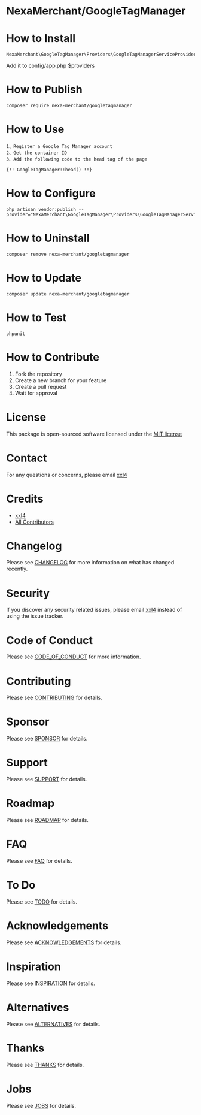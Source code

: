 # NexaMerchant/GoogleTagManager

# How to Install


```
NexaMerchant\GoogleTagManager\Providers\GoogleTagManagerServiceProvider::class,
```
Add it to config/app.php $providers

# How to Publish

```
composer require nexa-merchant/googletagmanager
```

# How to Use

```
1、Register a Google Tag Manager account
2、Get the container ID
3、Add the following code to the head tag of the page

{!! GoogleTagManager::head() !!}
```

# How to Configure

```
php artisan vendor:publish --provider="NexaMerchant\GoogleTagManager\Providers\GoogleTagManagerServiceProvider"
```

# How to Uninstall

```
composer remove nexa-merchant/googletagmanager
```

# How to Update

```
composer update nexa-merchant/googletagmanager
```

# How to Test

```
phpunit
```

# How to Contribute

1. Fork the repository
2. Create a new branch for your feature
3. Create a pull request
4. Wait for approval

# License

This package is open-sourced software licensed under the [MIT license](http://opensource.org/licenses/MIT)

# Contact

For any questions or concerns, please email [xxl4](mailto:nice.lizhi@gmail.com)

# Credits

- [xxl4](https://github.com/xxl4)
- [All Contributors](../../contributors)

# Changelog

Please see [CHANGELOG](CHANGELOG.md) for more information on what has changed recently.

# Security

If you discover any security related issues, please email [xxl4](mailto:nice.lizhi@gmail.com) instead of using the issue tracker.

# Code of Conduct

Please see [CODE_OF_CONDUCT](CODE_OF_CONDUCT.md) for more information.

# Contributing

Please see [CONTRIBUTING](CONTRIBUTING.md) for details.

# Sponsor

Please see [SPONSOR](SPONSOR.md) for details.

# Support

Please see [SUPPORT](SUPPORT.md) for details.

# Roadmap

Please see [ROADMAP](ROADMAP.md) for details.

# FAQ

Please see [FAQ](FAQ.md) for details.

# To Do

Please see [TODO](TODO.md) for details.

# Acknowledgements

Please see [ACKNOWLEDGEMENTS](ACKNOWLEDGEMENTS.md) for details.

# Inspiration

Please see [INSPIRATION](INSPIRATION.md) for details.

# Alternatives

Please see [ALTERNATIVES](ALTERNATIVES.md) for details.

# Thanks

Please see [THANKS](THANKS.md) for details.

# Jobs

Please see [JOBS](JOBS.md) for details.
